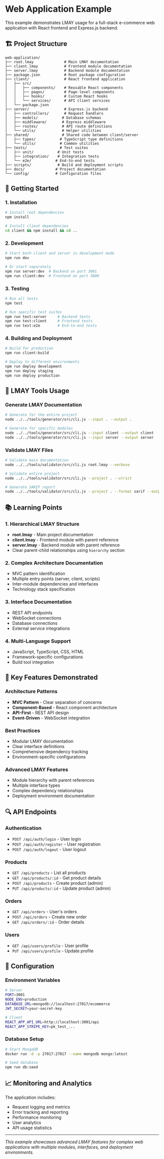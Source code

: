 # Web Application Example

This example demonstrates LMAY usage for a full-stack e-commerce web application with React frontend and Express.js backend.

## 🏗️ Project Structure

```
web-application/
├── root.lmay              # Main LMAY documentation
├── client.lmay            # Frontend module documentation
├── server.lmay            # Backend module documentation
├── package.json           # Root package configuration
├── client/                # React frontend application
│   ├── src/
│   │   ├── components/    # Reusable React components
│   │   ├── pages/         # Page-level components
│   │   ├── hooks/         # Custom React hooks
│   │   └── services/      # API client services
│   └── package.json
├── server/                # Express.js backend
│   ├── controllers/       # Request handlers
│   ├── models/           # Database schemas
│   ├── middleware/       # Express middleware
│   ├── routes/           # API route definitions
│   └── utils/            # Helper utilities
├── shared/               # Shared code between client/server
│   ├── types/           # TypeScript type definitions
│   └── utils/           # Common utilities
├── tests/               # Test suites
│   ├── unit/           # Unit tests
│   ├── integration/    # Integration tests
│   └── e2e/           # End-to-end tests
├── scripts/            # Build and deployment scripts
├── docs/              # Project documentation
└── config/            # Configuration files
```

## 🚀 Getting Started

### 1. Installation
```bash
# Install root dependencies
npm install

# Install client dependencies
cd client && npm install && cd ..
```

### 2. Development
```bash
# Start both client and server in development mode
npm run dev

# Or start separately
npm run server:dev  # Backend on port 3001
npm run client:dev  # Frontend on port 3000
```

### 3. Testing
```bash
# Run all tests
npm test

# Run specific test suites
npm run test:server     # Backend tests
npm run test:client     # Frontend tests
npm run test:e2e        # End-to-end tests
```

### 4. Building and Deployment
```bash
# Build for production
npm run client:build

# Deploy to different environments
npm run deploy development
npm run deploy staging
npm run deploy production
```

## 🔧 LMAY Tools Usage

### Generate LMAY Documentation
```bash
# Generate for the entire project
node ../../tools/generator/src/cli.js --input . --output .

# Generate for specific modules
node ../../tools/generator/src/cli.js --input client --output client
node ../../tools/generator/src/cli.js --input server --output server
```

### Validate LMAY Files
```bash
# Validate main documentation
node ../../tools/validator/src/cli.js root.lmay --verbose

# Validate entire project
node ../../tools/validator/src/cli.js --project . --strict

# Generate SARIF report
node ../../tools/validator/src/cli.js --project . --format sarif --output validation-report.sarif
```

## 📚 Learning Points

### 1. Hierarchical LMAY Structure
- **root.lmay** - Main project documentation
- **client.lmay** - Frontend module with parent reference
- **server.lmay** - Backend module with parent reference
- Clear parent-child relationships using `hierarchy` section

### 2. Complex Architecture Documentation
- MVC pattern identification
- Multiple entry points (server, client, scripts)
- Inter-module dependencies and interfaces
- Technology stack specification

### 3. Interface Documentation
- REST API endpoints
- WebSocket connections
- Database connections
- External service integrations

### 4. Multi-Language Support
- JavaScript, TypeScript, CSS, HTML
- Framework-specific configurations
- Build tool integration

## 🎯 Key Features Demonstrated

### Architecture Patterns
- **MVC Pattern** - Clear separation of concerns
- **Component-Based** - React component architecture
- **API-First** - REST API design
- **Event-Driven** - WebSocket integration

### Best Practices
- Modular LMAY documentation
- Clear interface definitions
- Comprehensive dependency tracking
- Environment-specific configurations

### Advanced LMAY Features
- Module hierarchy with parent references
- Multiple interface types
- Complex dependency relationships
- Deployment environment documentation

## 🔍 API Endpoints

### Authentication
- `POST /api/auth/login` - User login
- `POST /api/auth/register` - User registration
- `POST /api/auth/logout` - User logout

### Products
- `GET /api/products` - List all products
- `GET /api/products/:id` - Get product details
- `POST /api/products` - Create product (admin)
- `PUT /api/products/:id` - Update product (admin)

### Orders
- `GET /api/orders` - User's orders
- `POST /api/orders` - Create new order
- `GET /api/orders/:id` - Order details

### Users
- `GET /api/users/profile` - User profile
- `PUT /api/users/profile` - Update profile

## 🔧 Configuration

### Environment Variables
```bash
# Server
PORT=3001
NODE_ENV=production
DATABASE_URL=mongodb://localhost:27017/ecommerce
JWT_SECRET=your-secret-key

# Client
REACT_APP_API_URL=http://localhost:3001/api
REACT_APP_STRIPE_KEY=pk_test_...
```

### Database Setup
```bash
# Start MongoDB
docker run -d -p 27017:27017 --name mongodb mongo:latest

# Seed database
npm run db:seed
```

## 📈 Monitoring and Analytics

The application includes:
- Request logging and metrics
- Error tracking and reporting  
- Performance monitoring
- User analytics
- API usage statistics

---

*This example showcases advanced LMAY features for complex web applications with multiple modules, interfaces, and deployment environments.*